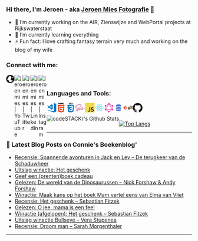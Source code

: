 ### Hi there, I'm Jeroen - aka [Jeroen Mies Fotografie][website] 👋

- 🔭 I’m currently working on the AIR, Zienswijze and WebPortal projects at Rijkswaterstaat
- 🌱 I’m currently learning everything
- ⚡ Fun fact: I love crafting fantasy terrain very much and working on the blog of my wife

### Connect with me:

[<img align="left" alt="jeroenmies" width="22px" src="https://raw.githubusercontent.com/iconic/open-iconic/master/svg/globe.svg" />][website]
[<img align="left" alt="jeroenmies | YouTube" width="22px" src="https://cdn.jsdelivr.net/npm/simple-icons@v3/icons/youtube.svg" />][youtube]
[<img align="left" alt="jeroenmies | Twitter" width="22px" src="https://cdn.jsdelivr.net/npm/simple-icons@v3/icons/twitter.svg" />][twitter]
[<img align="left" alt="jeroenmies | LinkedIn" width="22px" src="https://cdn.jsdelivr.net/npm/simple-icons@v3/icons/linkedin.svg" />][linkedin]
[<img align="left" alt="jeroenmies | Instagram" width="22px" src="https://cdn.jsdelivr.net/npm/simple-icons@v3/icons/instagram.svg" />][instagram]

<br />

### Languages and Tools:

[<img align="left" alt="Visual Studio Code" width="26px" src="https://raw.githubusercontent.com/github/explore/80688e429a7d4ef2fca1e82350fe8e3517d3494d/topics/visual-studio-code/visual-studio-code.png" />][webdevplaylist]
[<img align="left" alt="HTML5" width="26px" src="https://raw.githubusercontent.com/github/explore/80688e429a7d4ef2fca1e82350fe8e3517d3494d/topics/html/html.png" />][webdevplaylist]
[<img align="left" alt="CSS3" width="26px" src="https://raw.githubusercontent.com/github/explore/80688e429a7d4ef2fca1e82350fe8e3517d3494d/topics/css/css.png" />][cssplaylist]
[<img align="left" alt="Sass" width="26px" src="https://raw.githubusercontent.com/github/explore/80688e429a7d4ef2fca1e82350fe8e3517d3494d/topics/sass/sass.png" />][cssplaylist]
[<img align="left" alt="JavaScript" width="26px" src="https://raw.githubusercontent.com/github/explore/80688e429a7d4ef2fca1e82350fe8e3517d3494d/topics/javascript/javascript.png" />][jsplaylist]
[<img align="left" alt="React" width="26px" src="https://raw.githubusercontent.com/github/explore/80688e429a7d4ef2fca1e82350fe8e3517d3494d/topics/react/react.png" />][reactplaylist]
[<img align="left" alt="GraphQL" width="26px" src="https://raw.githubusercontent.com/github/explore/80688e429a7d4ef2fca1e82350fe8e3517d3494d/topics/graphql/graphql.png" />][webdevplaylist]
[<img align="left" alt="SQL" width="26px" src="https://raw.githubusercontent.com/github/explore/80688e429a7d4ef2fca1e82350fe8e3517d3494d/topics/sql/sql.png" />][webdevplaylist]
[<img align="left" alt="Git" width="26px" src="https://raw.githubusercontent.com/github/explore/80688e429a7d4ef2fca1e82350fe8e3517d3494d/topics/git/git.png" />][webdevplaylist]
[<img align="left" alt="GitHub" width="26px" src="https://raw.githubusercontent.com/github/explore/78df643247d429f6cc873026c0622819ad797942/topics/github/github.png" />][webdevplaylist]

<br />
<br />

<img align="left" alt="codeSTACKr's Github Stats" src="https://github-readme-stats.vercel.app/api?username=jeroenmies&show_icons=true&hide_border=true&count_private=true&theme=tokyonight" />

[![Top Langs](https://github-readme-stats.vercel.app/api/top-langs/?username=jeroenmies)](https://github.com/jeroenmies/github-readme-stats)

---

### 📕 Latest Blog Posts on Connie's Boekenblog'
<!-- BLOG-POST-LIST:START -->
- [Recensie: Spannende avonturen in Jack en Lev – De terugkeer van de Schaduwheer](https://conniesboekenblog.nl/2021/04/25/recensie-spannende-avonturen-in-jack-en-lev-de-terugkeer-van-de-schaduwheer/?utm_source=rss&utm_medium=rss&utm_campaign=recensie-spannende-avonturen-in-jack-en-lev-de-terugkeer-van-de-schaduwheer)
- [Uitslag winactie: Het geschenk](https://conniesboekenblog.nl/2021/04/24/uitslag-winactie-het-geschenk/?utm_source=rss&utm_medium=rss&utm_campaign=uitslag-winactie-het-geschenk)
- [Geef een (prenten)boek cadeau](https://conniesboekenblog.nl/2021/04/24/geef-een-prentenboek-cadeau-2/?utm_source=rss&utm_medium=rss&utm_campaign=geef-een-prentenboek-cadeau-2)
- [Gelezen: De wereld van de Dinosaurussen – Nick Forshaw & Andy Forshaw](https://conniesboekenblog.nl/2021/04/21/gelezen-de-wereld-van-de-dinosaurussen-nick-forshaw-andy-forshaw/?utm_source=rss&utm_medium=rss&utm_campaign=gelezen-de-wereld-van-de-dinosaurussen-nick-forshaw-andy-forshaw)
- [Winactie: Maak kans op het boek Mam vertel eens van Elma van Vliet](https://conniesboekenblog.nl/2021/04/19/winactie-maak-kans-op-het-boek-mam-vertel-eens-van-elma-van-vliet/?utm_source=rss&utm_medium=rss&utm_campaign=winactie-maak-kans-op-het-boek-mam-vertel-eens-van-elma-van-vliet)
- [Recensie: Het geschenk – Sebastian Fitzek](https://conniesboekenblog.nl/2021/04/14/recensie-het-geschenk-sebastian-fitzek/?utm_source=rss&utm_medium=rss&utm_campaign=recensie-het-geschenk-sebastian-fitzek)
- [Gelezen: O jee, mama is een fee!](https://conniesboekenblog.nl/2021/04/11/gelezen-o-jee-mama-is-een-fee/?utm_source=rss&utm_medium=rss&utm_campaign=gelezen-o-jee-mama-is-een-fee)
- [Winactie (afgelopen): Het geschenk – Sebastian Fitzek](https://conniesboekenblog.nl/2021/04/09/winactie-het-geschenk-sebastian-fitzek/?utm_source=rss&utm_medium=rss&utm_campaign=winactie-het-geschenk-sebastian-fitzek)
- [Uitslag winactie Bullseye – Vera Stupenea](https://conniesboekenblog.nl/2021/04/08/bullseye-vera-stupenea/?utm_source=rss&utm_medium=rss&utm_campaign=bullseye-vera-stupenea)
- [Recensie: Droom man – Sarah Morgenthaler](https://conniesboekenblog.nl/2021/04/08/recensie-droom-man-sarah-morgenthaler/?utm_source=rss&utm_medium=rss&utm_campaign=recensie-droom-man-sarah-morgenthaler)
<!-- BLOG-POST-LIST:END -->

---

[website]: https://jeroenmiesfotografie.nl
[twitter]: https://twitter.com/jeroenmies
[youtube]: https://www.youtube.com/channel/UCdM6wXDAk3Y8_ycxkSfAD7Q
[instagram]: https://www.instagram.com/jeroenmies/
[linkedin]: https://www.linkedin.com/in/jeroenmies/
[webdevplaylist]: https://www.youtube.com/playlist?list=PLlhZGGVFsRrTQQnp_2UwWSoAigm-9_SqR
[jsplaylist]: https://www.youtube.com/playlist?list=PLC5BA7CB1270B2073
[cssplaylist]: https://www.youtube.com/playlist?list=PLlhZGGVFsRrSeV5xra6z-nU60cqompunz
[reactplaylist]: https://www.youtube.com/playlist?list=PLC5BA7CB1270B2073
